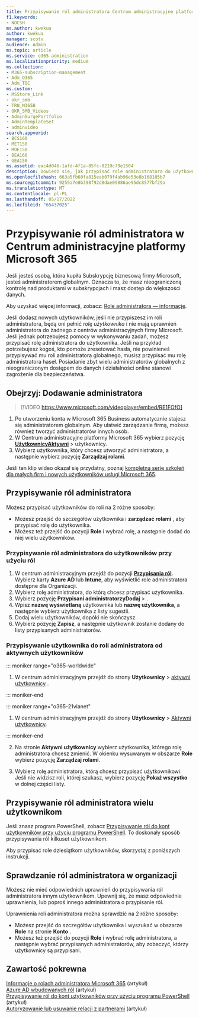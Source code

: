 ```yaml
---
title: Przypisywanie ról administratora Centrum administracyjne platformy Microsoft 365
f1.keywords:
- NOCSH
ms.author: kwekua
author: kwekua
manager: scotv
audience: Admin
ms.topic: article
ms.service: o365-administration
ms.localizationpriority: medium
ms.collection:
- M365-subscription-management
- Adm_O365
- Adm_TOC
ms.custom:
- MSStore_Link
- okr_smb
- TRN_M365B
- OKR_SMB_Videos
- AdminSurgePortfolio
- AdminTemplateSet
- adminvideo
search.appverid:
- BCS160
- MET150
- MOE150
- BEA160
- GEA150
ms.assetid: eac4d046-1afd-4f1a-85fc-8219c79e1504
description: Dowiedz się, jak przypisać role administratora do użytkownika lub wielu użytkowników w firmie, aby mogli oni wykonywać określone zadania w centrum administracyjnym.
ms.openlocfilehash: 663a5fb60fa815eab079f4ab96e53e8b168105b7
ms.sourcegitcommit: 9255a7e8b398f92d8dae09886ae95dc8577bf29a
ms.translationtype: MT
ms.contentlocale: pl-PL
ms.lasthandoff: 05/17/2022
ms.locfileid: "65437025"
---
```

# <a name="assign-admin-roles-in-the-microsoft-365-admin-center"></a>Przypisywanie ról administratora w Centrum administracyjne platformy Microsoft 365

Jeśli jesteś osobą, która kupiła Subskrypcję biznesową firmy Microsoft, jesteś administratorem globalnym. Oznacza to, że masz nieograniczoną kontrolę nad produktami w subskrypcjach i masz dostęp do większości danych.

Aby uzyskać więcej informacji, zobacz: [Role administratora — informacje](about-admin-roles.md).

Jeśli dodasz nowych użytkowników, jeśli nie przypiszesz im roli administratora, będą oni pełnić *rolę użytkownika* i nie mają uprawnień administratora do żadnego z centrów administracyjnych firmy Microsoft. Jeśli jednak potrzebujesz pomocy w wykonywaniu zadań, możesz przypisać rolę administratora do użytkownika. Jeśli na przykład potrzebujesz kogoś, kto pomoże zresetować hasła, nie powinieneś przypisywać mu roli administratora globalnego, musisz przypisać mu rolę administratora haseł. Posiadanie zbyt wielu administratorów globalnych z nieograniczonym dostępem do danych i działalności online stanowi zagrożenie dla bezpieczeństwa.

## <a name="watch-add-an-admin"></a>Obejrzyj: Dodawanie administratora

> [!VIDEO https://www.microsoft.com/videoplayer/embed/RE1FOfO] 

1. Po utworzeniu konta w Microsoft 365 Business automatycznie stajesz się administratorem globalnym. Aby ułatwić zarządzanie firmą, możesz również tworzyć administratorów innych osób. 
1. W Centrum administracyjne platformy Microsoft 365 wybierz pozycję <a href="https://go.microsoft.com/fwlink/p/?linkid=834822" target="_blank">**UżytkownicyAktywni**</a> >  użytkownicy.
1. Wybierz użytkownika, który chcesz utworzyć administratora, a następnie wybierz pozycję **Zarządzaj rolami**.

Jeśli ten klip wideo okazał się przydatny, poznaj [kompletną serię szkoleń dla małych firm i nowych użytkowników usługi Microsoft 365](../../business-video/index.yml).

## <a name="assign-admin-roles"></a>Przypisywanie ról administratora 

Możesz przypisać użytkowników do roli na 2 różne sposoby:

- Możesz przejść do szczegółów użytkownika i **zarządzać rolami** , aby przypisać rolę do użytkownika.
- Możesz też przejść do pozycji **Role** i wybrać rolę, a następnie dodać do niej wielu użytkowników.

### <a name="assign-admin-roles-to-users-using-roles"></a>Przypisywanie ról administratora do użytkowników przy użyciu ról

1. W centrum administracyjnym przejdź do pozycji <a href="https://go.microsoft.com/fwlink/p/?linkid=2097861" target="_blank">**Przypisania ról**</a>. Wybierz karty **Azure AD** lub **Intune**, aby wyświetlić role administratora dostępne dla Organizacji.
2. Wybierz rolę administratora, do którą chcesz przypisać użytkownika.
3. Wybierz pozycję **Przypisani administratorzyDodaj** > .
4. Wpisz **nazwę wyświetlaną** użytkownika lub **nazwę użytkownika**, a następnie wybierz użytkownika z listy sugestii.
5. Dodaj wielu użytkowników, dopóki nie skończysz.
6. Wybierz pozycję **Zapisz**, a następnie użytkownik zostanie dodany do listy przypisanych administratorów.

### <a name="assign-a-user-to-an-admin-role-from-active-users"></a>Przypisywanie użytkownika do roli administratora od aktywnych użytkowników

::: moniker range="o365-worldwide"

1. W centrum administracyjnym przejdź do strony **Użytkownicy** > [aktywni użytkownicy](https://go.microsoft.com/fwlink/p/?linkid=834822) .

::: moniker-end

::: moniker range="o365-21vianet"

1. W centrum administracyjnym przejdź do strony **Użytkownicy** > <a href="https://go.microsoft.com/fwlink/p/?linkid=850628" target="_blank">Aktywni użytkownicy</a>.

::: moniker-end

2. Na stronie **Aktywni użytkownicy** wybierz użytkownika, którego rolę administratora chcesz zmienić. W okienku wysuwanym w obszarze **Role** wybierz pozycję **Zarządzaj rolami**.

3. Wybierz rolę administratora, którą chcesz przypisać użytkownikowi. Jeśli nie widzisz roli, której szukasz, wybierz pozycję **Pokaż wszystko** w dolnej części listy.

## <a name="assign-admin-roles-to-multiple-users"></a>Przypisywanie ról administratora wielu użytkownikom

Jeśli znasz program PowerShell, zobacz [Przypisywanie ról do kont użytkowników przy użyciu programu PowerShell](../../enterprise/assign-roles-to-user-accounts-with-microsoft-365-powershell.md). To doskonały sposób przypisywania ról kilkuset użytkownikom.
  
Aby przypisać role dziesiątkom użytkowników, skorzystaj z poniższych instrukcji.

## <a name="check-admin-roles-in-your-organization"></a>Sprawdzanie ról administratora w organizacji

Możesz nie mieć odpowiednich uprawnień do przypisywania ról administratora innym użytkownikom. Upewnij się, że masz odpowiednie uprawnienia, lub poproś innego administratora o przypisanie ról.

Uprawnienia roli administratora można sprawdzić na 2 różne sposoby:

- Możesz przejść do szczegółów użytkownika i wyszukać w obszarze **Role** na stronie **Konto** .
- Możesz też przejść do pozycji **Role** i wybrać rolę administratora, a następnie wybrać przypisanych administratorów, aby zobaczyć, którzy użytkownicy są przypisani.

## <a name="related-content"></a>Zawartość pokrewna

[Informacje o rolach administratora Microsoft 365](about-admin-roles.md) (artykuł)\
[Azure AD wbudowanych ról](/azure/active-directory/roles/permissions-reference) (artykuł)\
[Przypisywanie ról do kont użytkowników przy użyciu programu PowerShell](../../enterprise/assign-roles-to-user-accounts-with-microsoft-365-powershell.md) (artykuł)\
[Autoryzowanie lub usuwanie relacji z partnerami](../misc/add-partner.md) (artykuł)